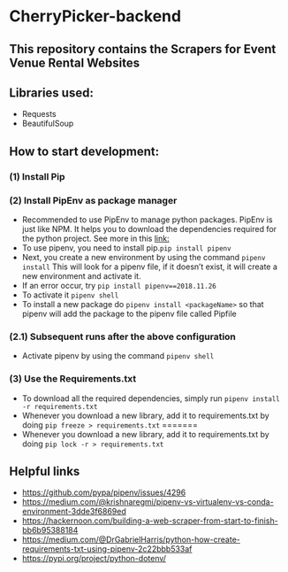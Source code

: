 # CherryPicker-backend

## This repository contains the Scrapers for Event Venue Rental Websites

## Libraries used:
* Requests
* BeautifulSoup 

## How to start development:

### (1) Install Pip

### (2) Install PipEnv as package manager
* Recommended to use PipEnv to manage python packages. PipEnv is just like NPM. It helps you to download the dependencies required for the python project. See more in this [link:](https://medium.com/@krishnaregmi/pipenv-vs-virtualenv-vs-conda-environment-3dde3f6869ed)
* To use pipenv, you need to install pip.`pip install pipenv`
* Next, you create a new environment by using the command `pipenv install` This will look for a pipenv file, if it doesn’t exist, it will create a new environment and activate it.
* If an error occur, try `pip install pipenv==2018.11.26`
* To activate it `pipenv shell`
* To install a new package do `pipenv install <packageName>` so that pipenv will add the package to the pipenv file called Pipfile

### (2.1) Subsequent runs after the above configuration
* Activate pipenv by using the command  `pipenv shell`

### (3) Use the Requirements.txt
* To download all the required dependencies, simply run `pipenv install -r requirements.txt`
* Whenever you download a new library, add it to requirements.txt by doing `pip freeze > requirements.txt`
=======
* Whenever you download a new library, add it to requirements.txt by doing `pip lock -r > requirements.txt`

## Helpful links
* https://github.com/pypa/pipenv/issues/4296
* https://medium.com/@krishnaregmi/pipenv-vs-virtualenv-vs-conda-environment-3dde3f6869ed
* https://hackernoon.com/building-a-web-scraper-from-start-to-finish-bb6b95388184
* https://medium.com/@DrGabrielHarris/python-how-create-requirements-txt-using-pipenv-2c22bbb533af
* https://pypi.org/project/python-dotenv/
